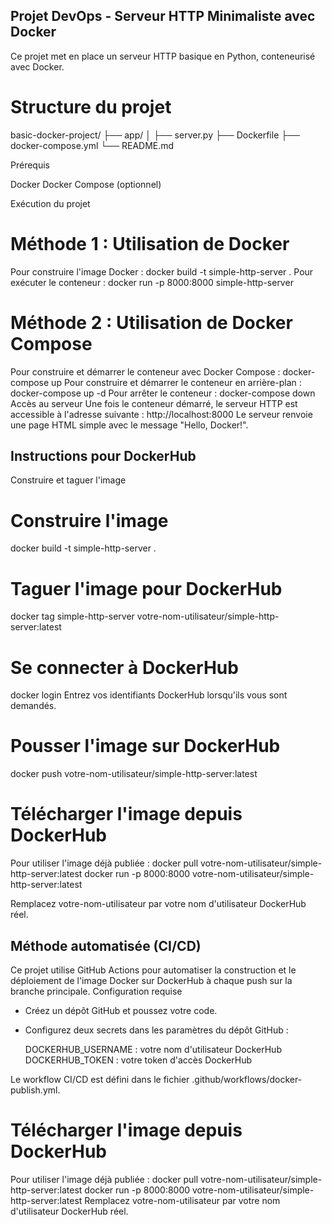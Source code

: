 ## Projet DevOps - Serveur HTTP Minimaliste avec Docker
Ce projet met en place un serveur HTTP basique en Python, conteneurisé avec Docker.
# Structure du projet
basic-docker-project/
├── app/
│   ├── server.py
├── Dockerfile
├── docker-compose.yml
└── README.md

Prérequis

Docker
Docker Compose (optionnel)

Exécution du projet
# Méthode 1 : Utilisation de Docker
Pour construire l'image Docker : docker build -t simple-http-server .
Pour exécuter le conteneur : docker run -p 8000:8000 simple-http-server


# Méthode 2 : Utilisation de Docker Compose
Pour construire et démarrer le conteneur avec Docker Compose : docker-compose up
Pour construire et démarrer le conteneur en arrière-plan : docker-compose up -d
Pour arrêter le conteneur : docker-compose down
Accès au serveur
Une fois le conteneur démarré, le serveur HTTP est accessible à l'adresse suivante : http://localhost:8000
Le serveur renvoie une page HTML simple avec le message "Hello, Docker!".

## Instructions pour DockerHub
Construire et taguer l'image
# Construire l'image
docker build -t simple-http-server .

# Taguer l'image pour DockerHub
docker tag simple-http-server votre-nom-utilisateur/simple-http-server:latest

# Se connecter à DockerHub
docker login
Entrez vos identifiants DockerHub lorsqu'ils vous sont demandés.

# Pousser l'image sur DockerHub
docker push votre-nom-utilisateur/simple-http-server:latest

# Télécharger l'image depuis DockerHub
Pour utiliser l'image déjà publiée :
docker pull votre-nom-utilisateur/simple-http-server:latest
docker run -p 8000:8000 votre-nom-utilisateur/simple-http-server:latest

Remplacez votre-nom-utilisateur par votre nom d'utilisateur DockerHub réel.

## Méthode automatisée (CI/CD)
Ce projet utilise GitHub Actions pour automatiser la construction et le déploiement de l'image Docker sur DockerHub à chaque push sur la branche principale.
Configuration requise

- Créez un dépôt GitHub et poussez votre code.
- Configurez deux secrets dans les paramètres du dépôt GitHub :

    DOCKERHUB_USERNAME : votre nom d'utilisateur DockerHub
    DOCKERHUB_TOKEN : votre token d'accès DockerHub



Le workflow CI/CD est défini dans le fichier .github/workflows/docker-publish.yml.
# Télécharger l'image depuis DockerHub
Pour utiliser l'image déjà publiée :
docker pull votre-nom-utilisateur/simple-http-server:latest
docker run -p 8000:8000 votre-nom-utilisateur/simple-http-server:latest
Remplacez votre-nom-utilisateur par votre nom d'utilisateur DockerHub réel.
